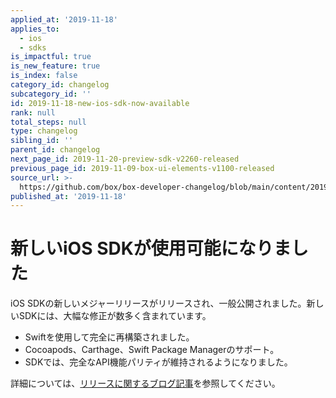 ```yaml
---
applied_at: '2019-11-18'
applies_to:
  - ios
  - sdks
is_impactful: true
is_new_feature: true
is_index: false
category_id: changelog
subcategory_id: ''
id: 2019-11-18-new-ios-sdk-now-available
rank: null
total_steps: null
type: changelog
sibling_id: ''
parent_id: changelog
next_page_id: 2019-11-20-preview-sdk-v2260-released
previous_page_id: 2019-11-09-box-ui-elements-v1100-released
source_url: >-
  https://github.com/box/box-developer-changelog/blob/main/content/2019/11-18-new-ios-sdk-now-available.md
published_at: '2019-11-18'
---
```

# 新しいiOS SDKが使用可能になりました

iOS SDKの新しいメジャーリリースがリリースされ、一般公開されました。新しいSDKには、大幅な修正が数多く含まれています。

* Swiftを使用して完全に再構築されました。
* Cocoapods、Carthage、Swift Package Managerのサポート。
* SDKでは、完全なAPI機能パリティが維持されるようになりました。

詳細については、[リリースに関するブログ記事][ios-sdk-release-blog]を参照してください。

[ios-sdk-release-blog]: https://medium.com/box-developer-blog/the-new-box-ios-sdk-now-available-baf624b289b4

